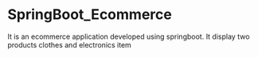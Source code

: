 # SpringBoot_Ecommerce

It is an ecommerce application developed using springboot.
It display two products clothes and electronics item
